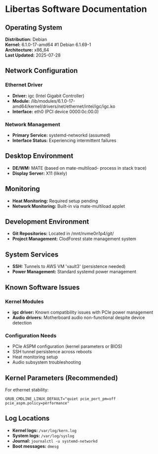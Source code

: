 # Libertas Software Documentation

## Operating System
**Distribution:** Debian  
**Kernel:** 6.1.0-17-amd64 #1 Debian 6.1.69-1  
**Architecture:** x86_64  
**Last Updated:** 2025-07-28

## Network Configuration

### Ethernet Driver
- **Driver:** igc (Intel Gigabit Controller)
- **Module:** /lib/modules/6.1.0-17-amd64/kernel/drivers/net/ethernet/intel/igc/igc.ko
- **Interface:** eth0 (PCI device 0000:0c:00.0)

### Network Management
- **Primary Service:** systemd-networkd (assumed)
- **Interface Status:** Experiencing intermittent failures

## Desktop Environment
- **DE/WM:** MATE (based on mate-multiload- process in stack trace)
- **Display Server:** X11 (likely)

## Monitoring
- **Heat Monitoring:** Required setup pending
- **Network Monitoring:** Built-in via mate-multiload applet

## Development Environment
- **Git Repositories:** Located in /mnt/nvme0n1p4/git/
- **Project Management:** ClodForest state management system

## System Services
- **SSH:** Tunnels to AWS VM 'vault3' (persistence needed)
- **Power Management:** Standard systemd power management

## Known Software Issues

### Kernel Modules
- **igc driver:** Known compatibility issues with PCIe power management
- **Audio drivers:** Motherboard audio non-functional despite device detection

### Configuration Needs
- PCIe ASPM configuration (kernel parameters or BIOS)
- SSH tunnel persistence across reboots
- Heat monitoring setup
- Audio subsystem troubleshooting

## Kernel Parameters (Recommended)
For ethernet stability:
```
GRUB_CMDLINE_LINUX_DEFAULT="quiet pcie_port_pm=off pcie_aspm.policy=performance"
```

## Log Locations
- **Kernel logs:** `/var/log/kern.log`
- **System logs:** `/var/log/syslog`
- **Journal:** `journalctl -u systemd-networkd`
- **Boot messages:** `dmesg`
